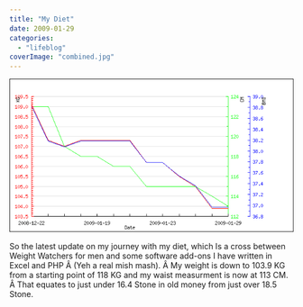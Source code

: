 ```yaml
---
title: "My Diet"
date: 2009-01-29
categories: 
  - "lifeblog"
coverImage: "combined.jpg"
---
```


![Combined Diet Chart Jan 09](images/combined.jpg "Combined Diet Chart Jan 09")

So the latest update on my journey with my diet, which Is a cross between Weight Watchers for men and some software add-ons I have written in Excel and PHP Â (Yeh a real mish mash). Â My weight is down to 103.9 KG from a starting point of 118 KG and my waist measurment is now at 113 CM. Â That equates to just under 16.4 Stone in old money from just over 18.5 Stone.
